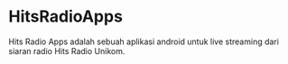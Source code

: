 # HitsRadioApps
Hits Radio Apps adalah sebuah aplikasi android untuk live streaming dari siaran radio Hits Radio Unikom.
